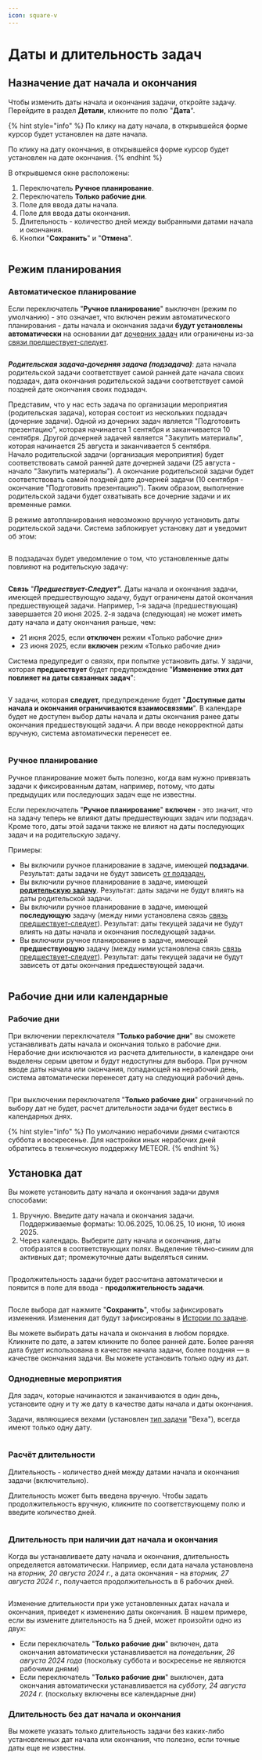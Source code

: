 ```yaml
---
icon: square-v
---
```


# Даты и длительность задач

## Назначение дат начала и окончания

Чтобы изменить даты начала и окончания задачи, откройте задачу. Перейдите в раздел **Детали**, кликните по полю "**Дата**".&#x20;

{% hint style="info" %}
По клику на дату начала, в открывшейся форме курсор будет установлен на дате начала.

По клику на дату окончания, в открывшейся форме курсор будет установлен на дате окончания.&#x20;
{% endhint %}

В открывшемся окне расположены:

1. Переключатель **Ручное планирование**.
2. Переключатель **Только рабочие дни**.
3. Поле для ввода даты начала.
4. Поле для ввода даты окончания.
5. Длительность - количество дней между выбранными датами начала и окончания.
6. Кнопки "**Сохранить**" и "**Отмена**".

<figure><img src="../../.gitbook/assets/image (4) (1) (2).png" alt=""><figcaption></figcaption></figure>

## Режим планирования

### Автоматическое планирование

Если переключатель "**Ручное планирование**" выключен (режим по умолчанию) - это означает, что включен режим автоматического планирования - даты начала и окончания задачи **будут установлены автоматически** на основании дат [дочерних задач](svyazi-i-ierarkhii-zadach.md#ierarkhiya-zadach) или ограничены из-за [связи предшествует-следует](svyazi-i-ierarkhii-zadach.md#id-4.-predshestvuet-sleduet).

<figure><img src="../../.gitbook/assets/image (14) (1) (2).png" alt=""><figcaption></figcaption></figure>

_**Родительская задача-дочерняя задача (подзадача)**_: дата начала родительской задачи соответствует самой ранней дате начала своих подзадач, дата окончания родительской задачи соответствует самой поздней дате окончания своих подзадач.

Представим, что у нас есть задача по организации мероприятия (родительская задача), которая состоит из нескольких подзадач (дочерние задачи). Одной из дочерних задач является "Подготовить презентацию", которая начинается 1 сентября и заканчивается 10 сентября. Другой дочерней задачей является "Закупить материалы", которая начинается 25 августа и заканчивается 5 сентября.\
Начало родительской задачи (организация мероприятия) будет соответствовать самой ранней дате дочерней задачи (25 августа - начало "Закупить материалы"). А окончание родительской задачи будет соответствовать самой поздней дате дочерней задачи (10 сентября - окончание "Подготовить презентацию"). Таким образом, выполнение родительской задачи будет охватывать все дочерние задачи и их временные рамки.

В режиме автопланирования невозможно вручную установить даты родительской задачи. Система заблокирует установку дат и уведомит об этом:

<figure><img src="../../.gitbook/assets/image (8) (1) (2).png" alt=""><figcaption></figcaption></figure>

В подзадачах будет уведомление о том, что установленные даты повлияют на родительскую задачу:

<figure><img src="../../.gitbook/assets/image (9) (1) (2).png" alt=""><figcaption></figcaption></figure>

**Связь** "_**Предшествует-Следует".**_ Даты начала и окончания задачи, имеющей предшествующую задачу, будут ограничены датой окончания предшествующей задачи. Например, 1-я задача (предшествующая) завершается 20 июня 2025. 2-я задача (следующая) не может иметь дату начала и дату окончания раньше, чем:

* 21 июня 2025, если **отключен** режим «Только рабочие дни»&#x20;
* 23 июня 2025, если **включен** режим «Только рабочие дни» &#x20;

Система предупредит о связях, при попытке установить даты. У задачи, которая **предшествует** будет предупреждение "**Изменение этих дат повлияет на даты связанных задач**":

<figure><img src="../../.gitbook/assets/image (12) (1) (2).png" alt=""><figcaption></figcaption></figure>

У задачи, которая **следует,** предупреждение будет "**Доступные даты начала и окончания ограничиваются взаимосвязями**".  В календаре будет не доступен выбор даты начала и даты окончания ранее даты окончания предшествующей задачи. А при вводе некорректной даты вручную, система автоматически перенесет ее.

<figure><img src="../../.gitbook/assets/image (1163).png" alt=""><figcaption></figcaption></figure>

### Ручное планирование

Ручное планирование может быть полезно, когда вам нужно привязать задачи к фиксированным датам, например, потому, что даты предыдущих или последующих задач еще не известны.

Если переключатель "**Ручное планирование**" **включен** - это значит, что на задачу теперь не влияют даты предшествующих задач или подзадач. Кроме того, даты этой задачи также не влияют на даты последующих задач и на родительскую задачу.&#x20;

Примеры:

* Вы включили ручное планирование в задаче, имеющей **подзадачи**. Результат: даты задачи не будут зависеть [от подзадач](svyazi-i-ierarkhii-zadach.md#ierarkhiya-zadach),&#x20;
* Вы включили ручное планирование в задаче, имеющей [**родительскую задачу**](svyazi-i-ierarkhii-zadach.md#ierarkhiya-zadach). Результат: даты задачи не будут влиять на даты родительской задачи.&#x20;
* Вы включили ручное планирование в задаче, имеющей **последующую** задачу (между ними установлена связь [связь предшествует-следует](svyazi-i-ierarkhii-zadach.md#id-4.-predshestvuet-sleduet)). Результат: даты текущей задачи не будут влиять на даты начала и окончания последующей задачи.
* Вы включили ручное планирование в задаче, имеющей **предшествующую** задачу (между ними установлена связь [связь предшествует-следует](svyazi-i-ierarkhii-zadach.md#id-4.-predshestvuet-sleduet)). Результат: даты текущей задачи не будут зависеть от даты окончания предшествующей задачи.

<figure><img src="../../.gitbook/assets/image (13) (1) (2).png" alt=""><figcaption></figcaption></figure>

## Рабочие дни или календарные

### Рабочие дни

При включении переключателя "**Только рабочие дни**" вы сможете устанавливать даты начала и окончания только в рабочие дни. Нерабочие дни исключаются из расчета длительности, в календаре они выделены серым цветом и будут недоступны для выбора. При ручном вводе даты начала или окончания, попадающей на нерабочий день, система автоматически перенесет дату на  следующий рабочий день. &#x20;

<figure><img src="../../.gitbook/assets/image (4) (1) (2) (1).png" alt=""><figcaption></figcaption></figure>

При выключении переключателя "**Только рабочие дни**" ограничений по выбору дат не будет, расчет длительности задачи будет вестись в календарных днях.

{% hint style="info" %}
По умолчанию нерабочими днями считаются суббота и воскресенье. Для настройки иных нерабочих дней обратитесь в техническую поддержку METEOR.
{% endhint %}

## Установка дат

Вы можете установить дату начала и окончания задачи двумя способами:

1. Вручную. Введите дату начала и окончания задачи. Поддерживаемые форматы: 10.06.2025, 10.06.25, 10 июня, 10 июня 2025.
2. Через календарь. Выберите дату начала и окончания, даты отобразятся в соответствующих полях. Выделение тёмно-синим для активных дат; промежуточные даты выделяться синим.

<figure><img src="../../.gitbook/assets/image (1) (1) (1) (2).png" alt=""><figcaption></figcaption></figure>

Продолжительность задачи будет рассчитана автоматически и появится в поле для ввода - **продолжительность задачи**.

<figure><img src="../../.gitbook/assets/image (2) (1) (1) (2).png" alt=""><figcaption></figcaption></figure>

После выбора дат нажмите "**Сохранить**", чтобы зафиксировать изменения. Изменения дат будут зафиксированы в [Истории по задаче](istoriya-po-zadache.md).

Вы можете выбирать даты начала и окончания в любом порядке. Кликните по дате, а затем кликните по более ранней дате. Более ранняя дата будет использована в качестве начала задачи, более поздняя — в качестве окончания задачи. Вы можете установить только одну из дат.&#x20;

### Однодневные мероприятия

Для задач, которые начинаются и заканчиваются в один день, установите одну и ту же дату в качестве даты начала и даты окончания.&#x20;

Задачи, являющиеся вехами (установлен [тип задачи](../../rukovodstvo-administratora/zadachi/tipy-zadach.md) "Веха"), всегда имеют только одну дату.

<figure><img src="../../.gitbook/assets/image (3) (1) (1) (2).png" alt=""><figcaption></figcaption></figure>

### Расчёт длительности

Длительность - количество дней между датами начала и окончания задачи (включительно).

Длительность может быть введена вручную. Чтобы задать продолжительность вручную, кликните по соответствующему полю и введите количество дней.

<figure><img src="../../.gitbook/assets/image (5) (1) (2).png" alt=""><figcaption></figcaption></figure>

### Длительность при наличии дат начала и окончания

Когда вы устанавливаете дату начала и окончания, длительность определяется автоматически. Например, если дата начала установлена на _вторник, 20 августа 2024 г._, а дата окончания - на _вторник, 27 августа 2024 г._, получается продолжительность в 6 рабочих дней.

<figure><img src="../../.gitbook/assets/image (6) (1) (2).png" alt=""><figcaption></figcaption></figure>

Изменение длительности при уже установленных датах начала и окончания, приведет к изменению даты окончания. В нашем примере, если вы измените длительность на 5 дней, может произойти одно из двух:

* Если переключатель "**Только рабочие** **дни**" включен, дата окончания автоматически устанавливается на _понедельник, 26 августа 2024 года_ (поскольку суббота и воскресенье не являются рабочими днями)
* Если переключатель "**Только рабочие** **дни**" выключен, дата окончания автоматически устанавливается на _субботу, 24 августа 2024 г._ (поскольку включены все календарные дни)

### Длительность без дат начала и окончания

Вы можете указать только длительность задачи без каких-либо установленных дат начала или окончания, что полезно, если точные даты еще не известны.


